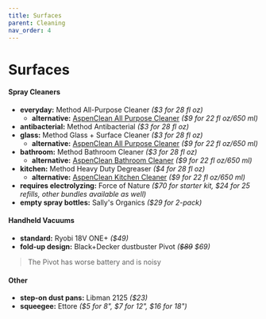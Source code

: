 ```yaml
---
title: Surfaces
parent: Cleaning
nav_order: 4
---
```

# Surfaces

#### Spray Cleaners

- **everyday:** Method All-Purpose Cleaner *($3 for 28 fl oz)*
	- **alternative:** [AspenClean All Purpose Cleaner](https://aspenclean.com/products/eco-friendly-all-natural-all-purpose-cleaner) *($9 for 22 fl oz/650 ml)*
- **antibacterial:** Method Antibacterial *($3 for 28 fl oz)*
- **glass:** Method Glass + Surface Cleaner *($3 for 28 fl oz)*
	- **alternative:** [AspenClean All Purpose Cleaner](https://aspenclean.com/products/natural-green-glass-window-cleaner) *($9 for 22 fl oz/650 ml)*
- **bathroom:** Method Bathroom Cleaner *($3 for 28 fl oz)*
	- **alternative:** [AspenClean Bathroom Cleaner](https://aspenclean.com/products/eco-friendly-natural-bathroom-cleaner) *($9 for 22 fl oz/650 ml)*
- **kitchen:** Method Heavy Duty Degreaser *($4 for 28 fl oz)*
	- **alternative:** [AspenClean Kitchen Cleaner](https://aspenclean.com/products/natural-green-kitchen-countertop-cleaner) *($9 for 22 fl oz/650 ml)*
- **requires electrolyzing:** Force of Nature *($70 for starter kit, $24 for 25 refills, other bundles available as well)*
- **empty spray bottles:** Sally's Organics *($29 for 2-pack)*

#### Handheld Vacuums

- **standard:** Ryobi 18V ONE+ *($49)*
- **fold-up design:** Black+Decker dustbuster Pivot *(~~$89~~ $69)*

> The Pivot has worse battery and is noisy

#### Other

- **step-on dust pans:** Libman 2125 *($23)*
- **squeegee:** Ettore *($5 for 8", $7 for 12", $16 for 18")* 
